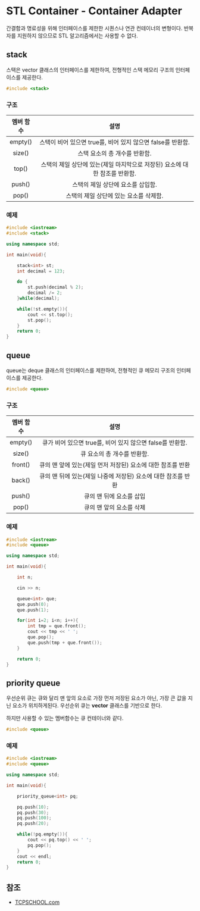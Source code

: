 # STL Container - Container Adapter

간결함과 명료성을 위해 인터페이스를 제한한 시퀀스나 연관 컨테이너의 변형이다.
반복자를 지원하지 않으므로 STL 알고리즘에서는 사용할 수 없다.

## stack

스택은 vector 클래스의 인터페이스를 제한하여, 전형적인 스택 메모리 구조의 인터페이스를 제공한다.

```cpp
#include <stack>
```

### 구조


| 멤버 함수 |  설명 |
|:-----------:|:-----------:|
| empty() | 스택이 비어 있으면 true를, 비어 있지 않으면 false를 반환함. |
| size() | 스택 요소의 총 개수를 반환함. |
| top() | 스택의 제일 상단에 있는(제일 마지막으로 저장된) 요소에 대한 참조를 반환함. |
| push() | 스택의 제일 상단에 요소를 삽입함. |
| pop() | 스택의 제일 상단에 있는 요소를 삭제함. |

### 예제

```cpp
#include <iostream>
#include <stack>

using namespace std;

int main(void){

    stack<int> st;
    int decimal = 123;

    do {
        st.push(decimal % 2);
        decimal /= 2;
    }while(decimal);

    while(!st.empty()){
        cout << st.top();
        st.pop();
    }
    return 0;
}
```

## queue

queue는 deque 클래스의 인터페이스를 제한하여, 전형적인 큐 메모리 구조의 인터페이스를 제공한다.

```cpp
#include <queue>
```

### 구조

| 멤버 함수 |  설명 |
|:-----------:|:-----------:|
| empty() | 큐가 비어 있으면 true를, 비어 있지 않으면 false를 반환함. |
| size() | 큐 요소의 총 개수를 반환함. |
| front() | 큐의 맨 앞에 있는(제일 먼저 저장된) 요소에 대한 참조를 반환 |
| back() | 큐의 맨 뒤에 있는(제일 나중에 저장된) 요소에 대한 참조를 반환 |
| push() | 큐의 맨 뒤에 요소를 삽입 |
| pop() | 큐의 맨 앞의 요소를 삭제 |

### 예제

```cpp
#include <iostream>
#include <queue>

using namespace std;

int main(void){

    int n;

    cin >> n;

    queue<int> que;
    que.push(0);
    que.push(1);

    for(int i=2; i<n; i++){
        int tmp = que.front();
        cout << tmp << ' ';
        que.pop();
        que.push(tmp + que.front());
    }

    return 0;
}
```

## priority queue

우선순위 큐는 큐와 달리 맨 앞의 요소로 가장 먼저 저장된 요소가 아닌, 가장 큰 값을 지닌 요소가 위치하게된다.
우선순위 큐는 **vector** 클래스를 기반으로 한다.

하지만 사용할 수 있는 멤버함수는 큐 컨테이너와 같다.

```cpp
#include <queue>
```
### 예제

```cpp
#include <iostream>
#include <queue>

using namespace std;

int main(void){

    priority_queue<int> pq;

    pq.push(10);
    pq.push(30);
    pq.push(100);
    pq.push(20);

    while(!pq.empty()){
        cout << pq.top() << ' ';
        pq.pop();
    }
    cout << endl;
    return 0;
}
```

## 참조

- [TCPSCHOOL.com](http://tcpschool.com/)
